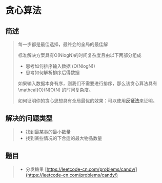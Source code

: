 # 贪心算法

## 简述

> 每一步都是最佳选择，最终会的全局的最佳解
>
> 标准解决方案具有O\(NlogN\)的时间复杂度且由以下两部分组成
>
> * 思考如何排序输入数据 \(O\(NlogN\)\)
> * 思考如何解析排序后得数据
>
> 如果输入数据本身有序，则我们不需要进行排序，那么该贪心算法具有 \mathcal{O}\(N\)O\(N\) 的时间复杂度。
>
> 如何证明你的贪心思想具有全局最优的效果：可以使用**反证法**来证明。

## 

## 解决的问题类型

> * 找到最某事的最小数量
> * 找到某些情况的下合适的最大物品数量

## 题目

> * 分发糖果 [https://leetcode-cn.com/problems/candy/](https://leetcode-cn.com/problems/candy/)



